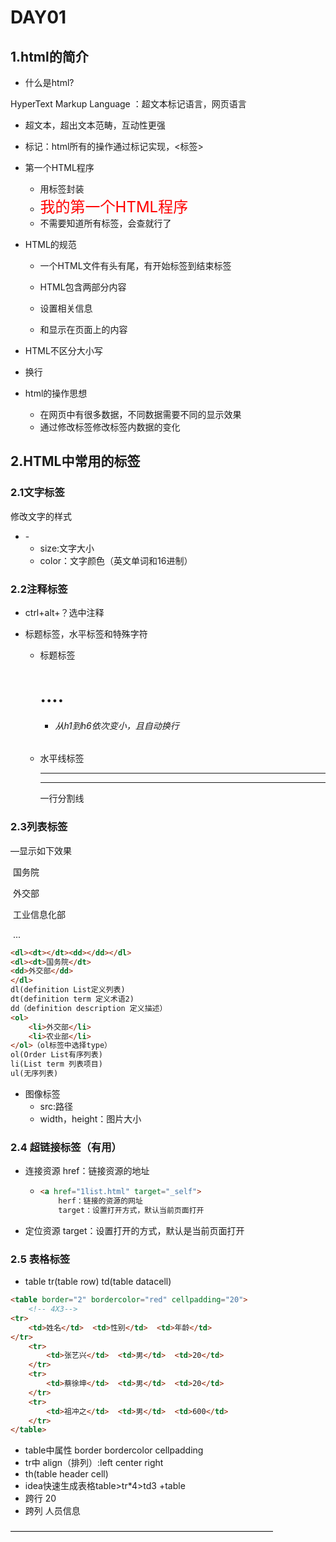 # DAY01

## 1.html的简介

* 什么是html?

HyperText Markup Language ：超文本标记语言，网页语言

* 超文本，超出文本范畴，互动性更强
* 标记：html所有的操作通过标记实现，<标签>

* 第一个HTML程序
  * 用标签封装
  * <font size="5" color="red">我的第一个HTML程序</font>
  * 不需要知道所有标签，会查就行了

* HTML的规范

  * 一个HTML文件有头有尾，有开始标签到结束标签

  * HTML包含两部分内容

  * <head></head> 设置相关信息

  * 和<body></body>显示在页面上的内容

* HTML不区分大小写
* 换行<br/>

* html的操作思想
  * 在网页中有很多数据，不同数据需要不同的显示效果
  * 通过修改标签修改标签内数据的变化

## 2.HTML中常用的标签

### 2.1文字标签

修改文字的样式

* -<font></font>
  * size:文字大小
  * color：文字颜色（英文单词和16进制）

### 2.2注释标签

* ctrl+alt+？选中注释<!-- -->

* 标题标签，水平标签和特殊字符

  * 标题标签<h1>....<h6>

    * 从h1到h6依次变小，且自动换行

  * 水平线标签<hr>

    <hr/> 一行分割线

### 2.3列表标签

—显示如下效果

​		国务院

​			外交部

​			工业信息化部

​			...

```html
<dl><dt></dt><dd></dd></dl>
<dl><dt>国务院</dt>
<dd>外交部</dd>
</dl>
dl(definition List定义列表)
dt(definition term 定义术语2)
dd（definition description 定义描述）
<ol>
    <li>外交部</li>
    <li>农业部</li>
</ol>（ol标签中选择type）
ol(Order List有序列表)
li(List term 列表项目)
ul(无序列表)
```



* 图像标签 <img >
  * src:路径
  * width，height：图片大小

### 2.4 超链接标签（有用）

* 连接资源 href：链接资源的地址

  * ```html
    <a href="1list.html" target="_self">
        herf：链接的资源的网址
        target：设置打开方式，默认当前页面打开
    ```

* 定位资源 target：设置打开的方式，默认是当前页面打开

### 2.5 表格标签

* table		 tr(table row)  		td(table datacell)

```html
<table border="2" bordercolor="red" cellpadding="20">
    <!-- 4X3-->
<tr>
    <td>姓名</td>  <td>性别</td>  <td>年龄</td>
</tr>
    <tr>
        <td>张艺兴</td>  <td>男</td>  <td>20</td>
    </tr>
    <tr>
        <td>蔡徐坤</td>  <td>男</td>  <td>20</td>
    </tr>
    <tr>
        <td>祖冲之</td>  <td>男</td>  <td>600</td>
    </tr>
</table>
```

* table中属性 border        bordercolor		cellpadding 
* tr中  align（排列）:left center right
* th(table header cell)
* idea快速生成表格table>tr*4>td3 +table
* 跨行  <td rowspan="3">20</td>
* 跨列  <td colspan="3">人员信息</td>

——————————————————————————————

